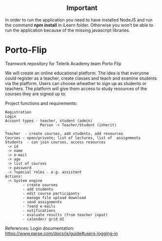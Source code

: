 <h2 align="center">Important</h2>
In order to run the application you need to have installed NodeJS and run the command <strong>npm install</strong> in iLearn folder. 
Otherwise you won't be able to run the application because of the missing javascript libraries.

# Porto-Flip
Teamwork repository for Telerik Academy team Porto Flip

We will create an online educational platform. 
The idea is that everyone could register as a teacher, 
create classes and teach and examine students via the platform. 
Users can choose wheather to sign up as students or teachers.
The platform will give them access to study resources of the courses they 
are signed up to. 



Project functions and requirements:

	Registration
	Login
	Account types - teacher, student (admin)
					Person -> Teacher/Student (inherit)
	
	Teacher  - create courses, add students, add resources
	Courses - open/private; list of lectures, list of  assignments
	Students  - can join courses, access resources
	 -> id
	 -> name
	 -> e-mail
	 -> age
	 -> list of courses
	 -> password
	 -> ?special roles - e.g. assistant
	Actions: 
	 -> System engine 
	 		- create courses
	 		- add students
	 		- edit course participants
	 		- manage file upload download
	 		- send assignments
			- ?send e-mails
			- notifications
			- evaluate results (from teacher input)
			- calender/ grid UI
	


References:
Login documentation:
https://www.parse.com/docs/js/guide#users-logging-in

